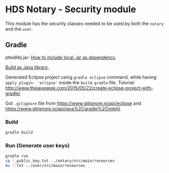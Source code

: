 # HDS Notary - Security module

This module has the security classes needed to be used by both the `notary` and the `user`.

## Gradle

pteidlibj.jar: [How to include local .jar as dependency.](https://stackoverflow.com/questions/20700053/how-to-add-local-jar-file-dependency-to-build-gradle-file)

[Build as Java library.](https://guides.gradle.org/building-java-libraries/)

Generated Eclipse project using `gradle eclipse` command, while having `apply plugin: 'eclipse'` inside the `build.gradle` file. Tutorial: <http://www.thejavageek.com/2015/05/22/create-eclipse-project-with-gradle/>

Got `.gitignore` file from <https://www.gitignore.io/api/eclipse> and <https://www.gitignore.io/api/java%2Cgradle%2Cintellij>.

### Build

```sh
gradle build
```

### Run (Generate user keys)

```sh
gradle run
cp *_public_key.txt ../notary/src/main/resources
mv *.txt ../user/src/main/resources
```

